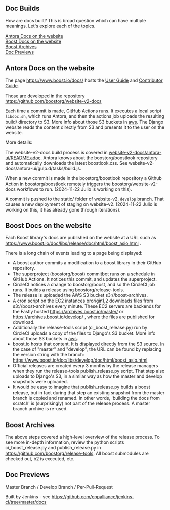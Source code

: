 
## Doc Builds

How are docs built? This is broad question which can have multiple meanings. Let's explore each of the topics.

[Antora Docs on the website](#antora-docs-on-the-website)  
[Boost Docs on the website](#boost-docs-on-the-website)  
[Boost Archives](#boost-archives)  
[Doc Previews](#doc-previews)  

## Antora Docs on the website 

The page https://www.boost.io/docs/ hosts the [User Guide](https://www.boost.io/doc/user-guide/index.html) and [Contributor Guide](https://www.boost.io/doc/contributor-guide/index.html).

Those are developed in the repository https://github.com/boostorg/website-v2-docs

Each time a commit is made, GitHub Actions runs. It executes a local script `libdoc.sh`, which runs Antora, and then the actions job uploads the resulting build/ directory to S3. More info about those S3 buckets in [aws](../aws/README.md). The Django website reads the content directly from S3 and presents it to the user on the website.

More details:  

The website-v2-docs build process is covered in [website-v2-docs/antora-ui/README.adoc](https://github.com/boostorg/website-v2-docs/blob/develop/antora-ui/README.adoc). Antora knows about the boostorg/boostlook repository and automatically downloads the latest boostlook.css. See website-v2-docs/antora-ui/gulp.d/tasks/build.js.  

When a new commit is made in the boostorg/boostlook repository a Github Action in boostorg/boostlook remotely triggers the boostorg/website-v2-docs workflows to run. (2024-11-22 Julio is working on this).

A commit is pushed to the static/ folder of website-v2, `develop` branch. That causes a new deployment of staging on website-v2. (2024-11-22 Julio is working on this, it has already gone through iterations).  

## Boost Docs on the website

Each Boost library's docs are published on the website at a URL such as https://www.boost.io/doc/libs/release/doc/html/boost_asio.html .

There is a long chain of events leading to a page being displayed:

- A boost author commits a modification to a boost library in their GitHub repository. 
- The superproject (boostorg/boost) commitbot runs on a schedule in GitHub Actions. It notices this commit, and updates the superproject.
- CircleCI notices a change to boostorg/boost, and so the CircleCI job runs. It builds a release using boostorg/release-tools.  
- The release is uploaded the AWS S3 bucket s3://boost-archives. 
- A cron script on the EC2 instances brorigin1,2 downloads files from s3://boost-archives every minute. These EC2 servers are backends for the Fastly hosted https://archives.boost.io/master/ or https://archives.boost.io/develop/ , where the files are published for download.  
- Additionally the release-tools script (ci_boost_release.py) run by CircleCI uploads a copy of the files to Django's S3 bucket. More info about those S3 buckets in [aws](../aws/README.md).  
- boost.io hosts that content. It is displayed directly from the S3 source. In the case of "master" and "develop", the URL can be found by replacing the version string with the branch:  https://www.boost.io/doc/libs/develop/doc/html/boost_asio.html
- Official releases are created every 3 months by the release managers when they run the release-tools publish_release.py script. That step also uploads to Django's S3, in a similar way as how the master and develop snapshots were uploaded.  
- It would be easy to imagine that publish_release.py builds a boost release, but in fact during that step an existing snapshot from the master branch is copied and renamed. In other words, 'building the docs from scratch' is (surprisingly) not part of the release process. A master branch archive is re-used.

## Boost Archives

The above steps covered a high-level overview of the release process. To see more in-depth information, review the python scripts ci_boost_release.py and publish_release.py in https://github.com/boostorg/release-tools.  All boost submodules are checked out, b2 is executed, etc.

## Doc Previews

Master Branch / Develop Branch / Per-Pull-Request

Built by Jenkins - see https://github.com/cppalliance/jenkins-ci/tree/master/docs

